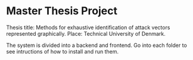 # Master Thesis Project
Thesis title: Methods for exhaustive identification of attack vectors represented graphically.
Place: Technical University of Denmark.

The system is divided into a backend and frontend. Go into each folder to see intructions of how to install and run them.


